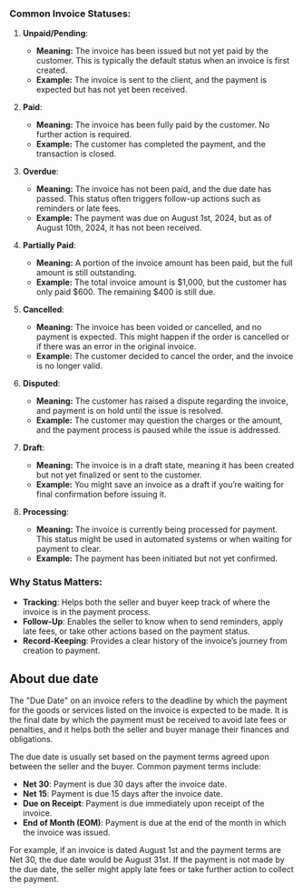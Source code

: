 ### Common Invoice Statuses:

1. **Unpaid/Pending**:
   - **Meaning:** The invoice has been issued but not yet paid by the customer. This is typically the default status when an invoice is first created.
   - **Example:** The invoice is sent to the client, and the payment is expected but has not yet been received.

2. **Paid**:
   - **Meaning:** The invoice has been fully paid by the customer. No further action is required.
   - **Example:** The customer has completed the payment, and the transaction is closed.

3. **Overdue**:
   - **Meaning:** The invoice has not been paid, and the due date has passed. This status often triggers follow-up actions such as reminders or late fees.
   - **Example:** The payment was due on August 1st, 2024, but as of August 10th, 2024, it has not been received.

4. **Partially Paid**:
   - **Meaning:** A portion of the invoice amount has been paid, but the full amount is still outstanding.
   - **Example:** The total invoice amount is $1,000, but the customer has only paid $600. The remaining $400 is still due.

5. **Cancelled**:
   - **Meaning:** The invoice has been voided or cancelled, and no payment is expected. This might happen if the order is cancelled or if there was an error in the original invoice.
   - **Example:** The customer decided to cancel the order, and the invoice is no longer valid.

6. **Disputed**:
   - **Meaning:** The customer has raised a dispute regarding the invoice, and payment is on hold until the issue is resolved.
   - **Example:** The customer may question the charges or the amount, and the payment process is paused while the issue is addressed.

7. **Draft**:
   - **Meaning:** The invoice is in a draft state, meaning it has been created but not yet finalized or sent to the customer.
   - **Example:** You might save an invoice as a draft if you’re waiting for final confirmation before issuing it.

8. **Processing**:
   - **Meaning:** The invoice is currently being processed for payment. This status might be used in automated systems or when waiting for payment to clear.
   - **Example:** The payment has been initiated but not yet confirmed.

### Why Status Matters:
- **Tracking**: Helps both the seller and buyer keep track of where the invoice is in the payment process.
- **Follow-Up**: Enables the seller to know when to send reminders, apply late fees, or take other actions based on the payment status.
- **Record-Keeping**: Provides a clear history of the invoice’s journey from creation to payment.


## About due date

The "Due Date" on an invoice refers to the deadline by which the payment for the goods or services listed on the invoice is expected to be made. It is the final date by which the payment must be received to avoid late fees or penalties, and it helps both the seller and buyer manage their finances and obligations.

The due date is usually set based on the payment terms agreed upon between the seller and the buyer. Common payment terms include:

- **Net 30**: Payment is due 30 days after the invoice date.
- **Net 15**: Payment is due 15 days after the invoice date.
- **Due on Receipt**: Payment is due immediately upon receipt of the invoice.
- **End of Month (EOM)**: Payment is due at the end of the month in which the invoice was issued.

For example, if an invoice is dated August 1st and the payment terms are Net 30, the due date would be August 31st. If the payment is not made by the due date, the seller might apply late fees or take further action to collect the payment.